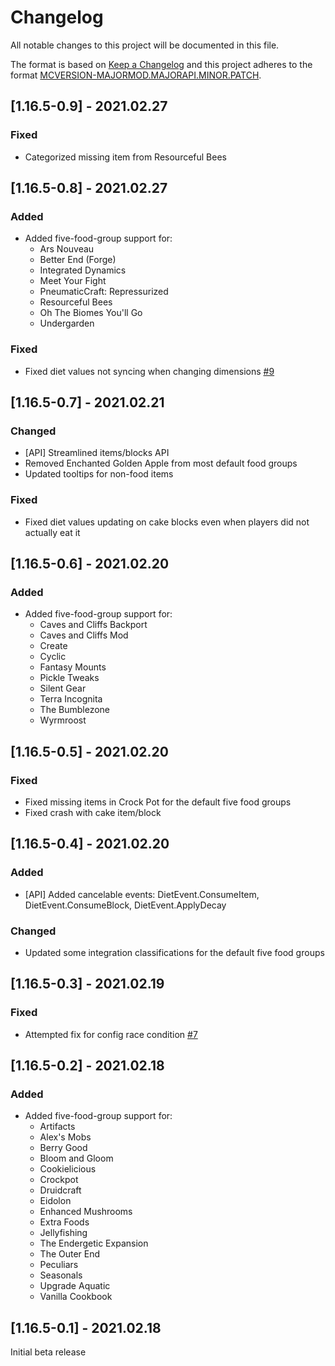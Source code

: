 # Changelog
All notable changes to this project will be documented in this file.

The format is based on [Keep a Changelog](http://keepachangelog.com/en/1.0.0/) and this project adheres to the format [MCVERSION-MAJORMOD.MAJORAPI.MINOR.PATCH](https://mcforge.readthedocs.io/en/1.15.x/conventions/versioning/).

## [1.16.5-0.9] - 2021.02.27
### Fixed
- Categorized missing item from Resourceful Bees

## [1.16.5-0.8] - 2021.02.27
### Added
- Added five-food-group support for:
  - Ars Nouveau
  - Better End (Forge)
  - Integrated Dynamics
  - Meet Your Fight
  - PneumaticCraft: Repressurized
  - Resourceful Bees
  - Oh The Biomes You'll Go
  - Undergarden
### Fixed
- Fixed diet values not syncing when changing dimensions [#9](https://github.com/TheIllusiveC4/Diet/issues/9)

## [1.16.5-0.7] - 2021.02.21
### Changed
- [API] Streamlined items/blocks API
- Removed Enchanted Golden Apple from most default food groups
- Updated tooltips for non-food items
### Fixed
- Fixed diet values updating on cake blocks even when players did not actually eat it

## [1.16.5-0.6] - 2021.02.20
### Added
- Added five-food-group support for:
  - Caves and Cliffs Backport
  - Caves and Cliffs Mod
  - Create
  - Cyclic  
  - Fantasy Mounts 
  - Pickle Tweaks  
  - Silent Gear
  - Terra Incognita  
  - The Bumblezone
  - Wyrmroost

## [1.16.5-0.5] - 2021.02.20
### Fixed
- Fixed missing items in Crock Pot for the default five food groups
- Fixed crash with cake item/block

## [1.16.5-0.4] - 2021.02.20
### Added
- [API] Added cancelable events: DietEvent.ConsumeItem, DietEvent.ConsumeBlock, DietEvent.ApplyDecay
### Changed
- Updated some integration classifications for the default five food groups

## [1.16.5-0.3] - 2021.02.19
### Fixed
- Attempted fix for config race condition [#7](https://github.com/TheIllusiveC4/Diet/issues/7)

## [1.16.5-0.2] - 2021.02.18
### Added
- Added five-food-group support for:
  - Artifacts
  - Alex's Mobs
  - Berry Good  
  - Bloom and Gloom
  - Cookielicious  
  - Crockpot
  - Druidcraft  
  - Eidolon  
  - Enhanced Mushrooms
  - Extra Foods  
  - Jellyfishing
  - The Endergetic Expansion
  - The Outer End
  - Peculiars  
  - Seasonals  
  - Upgrade Aquatic
  - Vanilla Cookbook  

## [1.16.5-0.1] - 2021.02.18
Initial beta release

